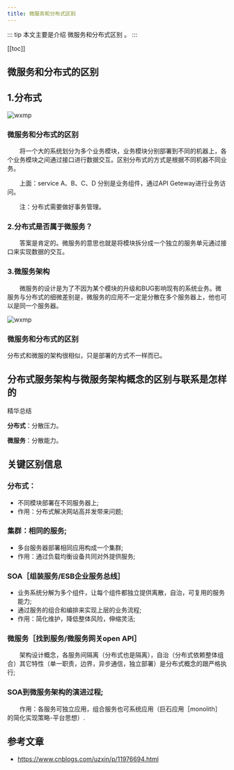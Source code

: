 ```yaml
---
title: 微服务和分布式区别
---
```


::: tip
本文主要是介绍 微服务和分布式区别 。
:::

[[toc]]

## 微服务和分布式的区别
 

## 1.分布式

<img class= "zoom-custom-imgs" :src="$withBase('/assets/img/architecture/microservanddistribute/microservdistridiff-1.png')" alt="wxmp">


### 微服务和分布式的区别

　　将一个大的系统划分为多个业务模块，业务模块分别部署到不同的机器上，各个业务模块之间通过接口进行数据交互。区别分布式的方式是根据不同机器不同业务。

　　上面：service A、B、C、D 分别是业务组件，通过API Geteway进行业务访问。

　　注：分布式需要做好事务管理。

### 2.分布式是否属于微服务？

　　答案是肯定的。微服务的意思也就是将模块拆分成一个独立的服务单元通过接口来实现数据的交互。

### 3.微服务架构

　　微服务的设计是为了不因为某个模块的升级和BUG影响现有的系统业务。微服务与分布式的细微差别是，微服务的应用不一定是分散在多个服务器上，他也可以是同一个服务器。

<img class= "zoom-custom-imgs" :src="$withBase('/assets/img/architecture/microservanddistribute/microservdistridiff-2.png')" alt="wxmp">

### 微服务和分布式的区别

 分布式和微服的架构很相似，只是部署的方式不一样而已。

## 分布式服务架构与微服务架构概念的区别与联系是怎样的

精华总结

**分布式**：分散压力。

**微服务**：分散能力。

## 关键区别信息

### 分布式：
* 不同模块部署在不同服务器上;
* 作用：分布式解决网站高并发带来问题;

### 集群：相同的服务;
* 多台服务器部署相同应用构成一个集群;
* 作用：通过负载均衡设备共同对外提供服务;

### SOA［组装服务/ESB企业服务总线］

* 业务系统分解为多个组件，让每个组件都独立提供离散，自治，可复用的服务能力;
* 通过服务的组合和编排来实现上层的业务流程;
* 作用：简化维护，降低整体风险，伸缩灵活;

### 微服务［找到服务/微服务网关open API］

　　架构设计概念，各服务间隔离（分布式也是隔离），自治（分布式依赖整体组合）其它特性（单一职责，边界，异步通信，独立部署）是分布式概念的跟严格执行;

### SOA到微服务架构的演进过程;

　　作用：各服务可独立应用，组合服务也可系统应用（巨石应用［monolith］的简化实现策略-平台思想）.

## 参考文章
* https://www.cnblogs.com/uzxin/p/11976694.html